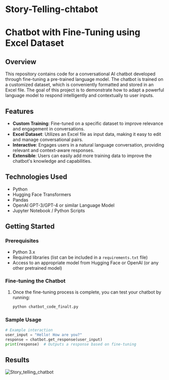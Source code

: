 # Story-Telling-chtabot

# Chatbot with Fine-Tuning using Excel Dataset

## Overview

This repository contains code for a conversational AI chatbot developed through fine-tuning a pre-trained language model. The chatbot is trained on a customized dataset, which is conveniently formatted and stored in an Excel file. The goal of this project is to demonstrate how to adapt a powerful language model to respond intelligently and contextually to user inputs.

## Features

- **Custom Training**: Fine-tuned on a specific dataset to improve relevance and engagement in conversations.
- **Excel Dataset**: Utilizes an Excel file as input data, making it easy to edit and manage conversational pairs.
- **Interactive**: Engages users in a natural language conversation, providing relevant and context-aware responses.
- **Extensible**: Users can easily add more training data to improve the chatbot's knowledge and capabilities.

## Technologies Used

- Python
- Hugging Face Transformers
- Pandas
- OpenAI GPT-3/GPT-4 or similar Language Model
- Jupyter Notebook / Python Scripts

## Getting Started

### Prerequisites

- Python 3.x
- Required libraries (list can be included in a `requirements.txt` file)
- Access to an appropriate model from Hugging Face or OpenAI (or any other pretrained model)


### Fine-tuning the Chatbot

1. Once the fine-tuning process is complete, you can test your chatbot by running:
   ```bash
   python chatbot_code_finalt.py
   ```

### Sample Usage

```python
# Example interaction
user_input = "Hello! How are you?"
response = chatbot.get_response(user_input)
print(response)  # Outputs a response based on fine-tuning
```

## Results 
![Story_telling_chatbot](https://github.com/user-attachments/assets/e848e12c-ff1d-4e5a-89be-f235b8dc99e9)


